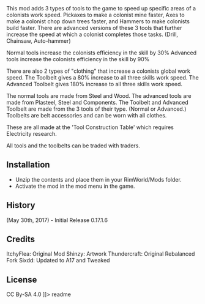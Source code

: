 <snippet>
  <content><![CDATA[
##  ~Right Tool For The Job: Rebalanced~

This mod adds 3 types of tools to the game to speed up specific areas of a colonists work speed. Pickaxes to
make a colonist mine faster, Axes to make a colonist chop down trees faster, and Hammers to make colonists
build faster. There are advanced versions of these 3 tools that further increase the speed at which a colonist
completes those tasks. (Drill, Chainsaw, Auto-hammer)

Normal tools increase the colonists efficiency in the skill by 30%
Advanced tools increase the colonists efficiency in the skill by 90%

There are also 2 types of "clothing" that increase a colonists global work speed.
The Toolbelt gives a 80% increase to all three skills work speed.
The Advanced Toolbelt gives 180% increase to all three skills work speed.

The normal tools are made from Steel and Wood. The advanced tools are made from Plasteel, Steel and Components.
The Toolbelt and Advanced Toolbelt are made from the 3 tools of their type. (Normal or Advanced.)
Toolbelts are belt accessories and can be worn with all clothes.

These are all made at the 'Tool Construction Table' which requires Electricity research.

All tools and the toolbelts can be traded with traders.

## Installation
- Unzip the contents and place them in your RimWorld/Mods folder.
- Activate the mod in the mod menu in the game.

## History
(May 30th, 2017) - Initial Release 0.17.1.6

## Credits
ItchyFlea: Original Mod
Shinzy: Artwork
Thundercraft: Original Rebalanced Fork
Sixdd: Updated to A17 and Tweaked

## License
CC By-SA 4.0
]]></content>
  <tabTrigger>readme</tabTrigger>
</snippet>
